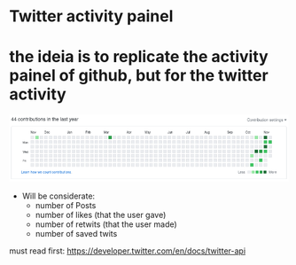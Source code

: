 <h1> Twitter activity painel <h1>

# the ideia is to replicate the activity painel of github, but for the twitter activity

<img src="./images/painel.png">

- Will be considerate:
    * number of Posts
    * number of likes (that the user gave)
    * number of retwits (that the user made)
    * number of saved twits

must read first: https://developer.twitter.com/en/docs/twitter-api
